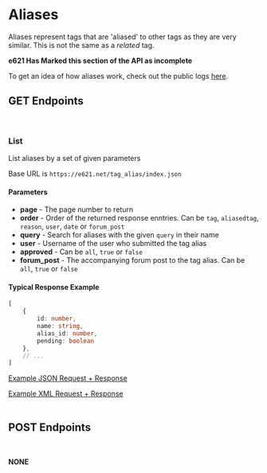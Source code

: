 # Aliases

Aliases represent tags that are 'aliased' to other tags as they are very similar. This is not the same as a _related_ tag.

**e621 Has Marked this section of the API as incomplete**

To get an idea of how aliases work, check out the public logs [here](https://e621.net/tag_alias?order=date).


## GET Endpoints
</br>

### List

List aliases by a set of given parameters

Base URL is `https://e621.net/tag_alias/index.json`

#### Parameters

- **page** - The page number to return
- **order** - Order of the returned response enntries. Can be `tag`, `aliasedtag`, `reason`, `user`, `date` or `forum_post`
- **query** - Search for aliases with the given `query` in their name
- **user** - Username of the user who submitted the tag alias
- **approved** - Can be `all`, `true` or `false`
- **forum_post** - The accompanying forum post to the tag alias. Can be `all`, `true` or `false`

#### Typical Response Example

```typescript
[
    {
        id: number,
        name: string,
        alias_id: number,
        pending: boolean
    },
    // ...
]
```

[Example JSON Request + Response](https://e621.net/tag_alias/index.json?aliased_to=digitigrade&approved=true)

[Example XML Request + Response](https://e621.net/tag_alias/index.xml?aliased_to=digitigrade&approved=true)
</br>
</br>

## POST Endpoints
</br>

**NONE**